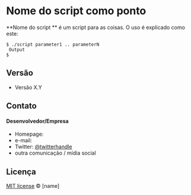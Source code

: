 # Nome do script como ponto

**Nome do script ** é um script para as coisas. O uso é explicado como este:

```
$ ./script parameter1 .. parameterN
 Output
$ 
```
## Versão
* Versão X.Y

## Contato
#### Desenvolvedor/Empresa
* Homepage: 
* e-mail: 
* Twitter: [@twitterhandle](https://twitter.com/twitterhandle "twitterhandle on twitter")
* outra comunicação / mídia social

## Licença

[MIT license](http://[user].mit-license.org/) © [name]